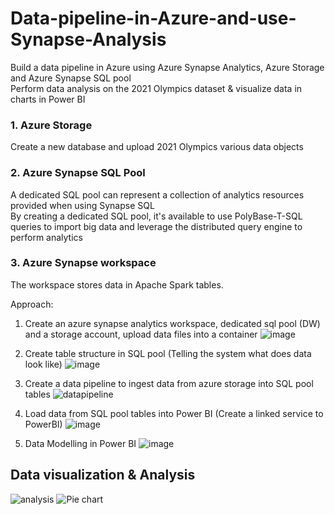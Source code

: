 # Data-pipeline-in-Azure-and-use-Synapse-Analysis
Build a data pipeline in Azure using Azure Synapse Analytics, Azure Storage and Azure Synapse SQL pool  
Perform data analysis on the 2021 Olympics dataset & visualize data in charts in Power BI 
### 1. Azure Storage
Create a new database and upload 2021 Olympics various data objects
### 2. Azure Synapse SQL Pool
A dedicated SQL pool can represent a collection of analytics resources provided when using Synapse SQL  
By creating a dedicated SQL pool, it's available to use PolyBase-T-SQL queries to import big data  and leverage the distributed query engine to perform analytics
### 3. Azure Synapse workspace
The workspace stores data in Apache Spark tables.

Approach:

1. Create an azure synapse analytics workspace, dedicated sql pool (DW) and a storage account, upload data files into a container
![image](https://user-images.githubusercontent.com/103509243/198841506-0347e1dd-bf44-4f03-82d6-79beaa4fe90b.png)

2. Create table structure in SQL pool (Telling the system what does data look like)
![image](https://user-images.githubusercontent.com/103509243/198843531-26c50717-3a57-42fe-942d-ae3dae8ce6af.png)

3. Create a data pipeline to ingest data from azure storage into SQL pool tables
![datapipeline](https://user-images.githubusercontent.com/103509243/192183079-c13acb1e-8672-4724-a8a8-8884419a8a83.png)

6. Load data from SQL pool tables into Power BI (Create a linked service to PowerBI)
![image](https://user-images.githubusercontent.com/103509243/198848908-43d4f927-3f4e-433b-8ff9-ed72281c36c0.png)

7. Data Modelling in Power BI
![image](https://user-images.githubusercontent.com/103509243/198849068-8737c746-7fbd-4bbb-a861-13b560744a83.png)

## Data visualization & Analysis
![analysis](https://user-images.githubusercontent.com/103509243/192183263-866eb150-f475-45dd-9012-a79b55edea89.png)
![Pie chart](https://user-images.githubusercontent.com/103509243/192183292-aba2c5c8-97cd-40e3-b129-32f992784b59.png)
